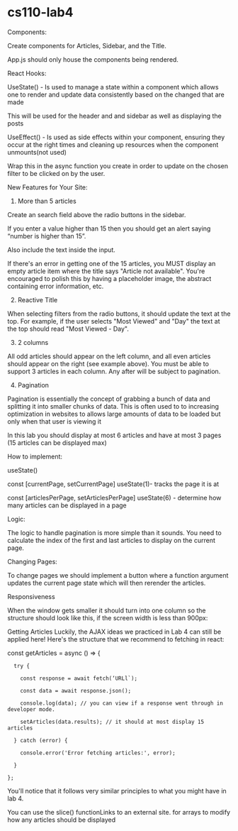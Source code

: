 # cs110-lab4


Components:

Create components for Articles, Sidebar, and the Title.

App.js should only house the components being rendered.

 

React Hooks:

UseState() - Is used to manage a state within a component which allows one to render and update data consistently based on the changed that are made

This will be used for the header and and sidebar as well as displaying the posts 

UseEffect() - Is used as side effects within your component, ensuring they occur at the right times and cleaning up resources when the component unmounts(not used)

Wrap this in the async function you create in order to update on the chosen filter to be clicked on by the user. 


New Features for Your Site:

1. More than 5 articles

Create an search field above the radio buttons in the sidebar.

If you enter a value higher than 15 then you should get an alert saying “number is higher than 15”.

Also include the text inside the input.

If there's an error in getting one of the 15 articles, you MUST display an empty article item where the title says "Article not available". You're encouraged to polish this by having a placeholder image, the abstract containing error information, etc.

2. Reactive Title

When selecting filters from the radio buttons, it should update the text at the top. For example, if the user selects "Most Viewed" and "Day" the text at the top should read "Most Viewed - Day". 

3. 2 columns

All odd articles should appear on the left column, and all even articles should appear on the right (see example above). You must be able to support 3 articles in each column. Any after will be subject to pagination.

4. Pagination

Pagination is essentially the concept of grabbing a bunch of data and splitting it into smaller chunks of data. This is often used to to increasing optimization in websites to allows large amounts of data to be loaded but only when that user is viewing it 

In this lab you should display at most 6 articles and have at most 3 pages (15 articles can be displayed max)

How to implement: 

useState()

const [currentPage, setCurrentPage] useState(1)- tracks the page it is at 

const [articlesPerPage, setArticlesPerPage] useState(6) - determine how many articles can be displayed in a page

Logic: 

The logic to handle pagination is more simple than it sounds. You need to calculate the index of the first and last articles to display on the current page.

Changing Pages:

To change pages we should implement a button where a function argument updates the current page state which will then rerender the articles.

Responsiveness

When the window gets smaller it should turn into one column so the structure should look like this, if the screen width is less than 900px:

Getting Articles
Luckily, the AJAX ideas we practiced in Lab 4 can still be applied here! Here's the structure that we recommend to fetching in react:

const getArticles = async () => {

      try {

        const response = await fetch(‘URLl`);

        const data = await response.json();

        console.log(data); // you can view if a response went through in developer mode. 

        setArticles(data.results); // it should at most display 15 articles 

      } catch (error) {

        console.error('Error fetching articles:', error);

      }

    };

You'll notice that it follows very similar principles to what you might have in lab 4.

You can use the slice() functionLinks to an external site. for arrays to modify how any articles should be displayed
